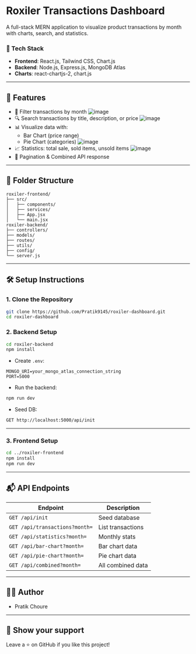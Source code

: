 # Roxiler Transactions Dashboard

A full-stack MERN application to visualize product transactions by month with charts, search, and statistics.

### 🔧 Tech Stack

* **Frontend**: React.js, Tailwind CSS, Chart.js
* **Backend**: Node.js, Express.js, MongoDB Atlas
* **Charts**: react-chartjs-2, chart.js

---

## 💼 Features

* 📅 Filter transactions by month
 ![image](https://github.com/user-attachments/assets/29a2583f-5228-4361-9073-4e81f7ff1c9b)
* 🔍 Search transactions by title, description, or price
 ![image](https://github.com/user-attachments/assets/ff89f301-fb64-4f4a-a54d-4c844bc163f0)
* 📊 Visualize data with:
  * Bar Chart (price range)
  * Pie Chart (categories)
  ![image](https://github.com/user-attachments/assets/e01e4c5a-6caa-4a87-af33-008a55474d6a)
* 📈 Statistics: total sale, sold items, unsold items
 ![image](https://github.com/user-attachments/assets/ab0058d4-b133-4445-913e-175ffe1beb09)
* 🔄 Pagination & Combined API response

---

## 📁 Folder Structure

```
roxiler-frontend/
├── src/
│   ├── components/
│   ├── services/
│   ├── App.jsx
│   └── main.jsx
roxiler-backend/
├── controllers/
├── models/
├── routes/
├── utils/
├── config/
└── server.js
```

---

## 🛠️ Setup Instructions

### 1. Clone the Repository

```bash
git clone https://github.com/Pratik9145/roxiler-dashboard.git
cd roxiler-dashboard
```

### 2. Backend Setup

```bash
cd roxiler-backend
npm install
```

* Create `.env`:

```
MONGO_URI=your_mongo_atlas_connection_string
PORT=5000
```

* Run the backend:

```bash
npm run dev
```

* Seed DB:

```bash
GET http://localhost:5000/api/init
```

---

### 3. Frontend Setup

```bash
cd ../roxiler-frontend
npm install
npm run dev
```

---
## 📬 API Endpoints

| Endpoint                       | Description       |
| ------------------------------ | ----------------- |
| `GET /api/init`                | Seed database     |
| `GET /api/transactions?month=` | List transactions |
| `GET /api/statistics?month=`   | Monthly stats     |
| `GET /api/bar-chart?month=`    | Bar chart data    |
| `GET /api/pie-chart?month=`    | Pie chart data    |
| `GET /api/combined?month=`     | All combined data |

---

## 👨‍💻 Author

* Pratik Choure

---

## 🌟 Show your support

Leave a ⭐ on GitHub if you like this project!
